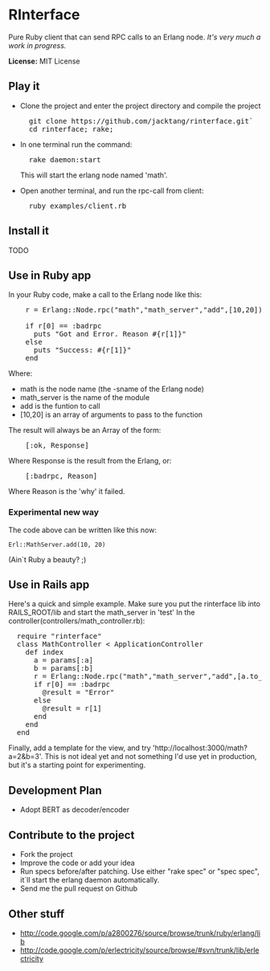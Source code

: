 RInterface
==========

Pure Ruby client that can send RPC calls to an Erlang node. _It's very much a work in progress._

__License:__ MIT License


## Play it

* Clone the project and enter the project directory and compile the project
  <pre>
	git clone https://github.com/jacktang/rinterface.git`
	cd rinterface; rake;
  </pre> 
* In one terminal run the command:
  <pre>
    rake daemon:start
  </pre> This will start the erlang node named 'math'.

* Open another terminal, and run the rpc-call from client:
  <pre>
    ruby examples/client.rb
  </pre>

## Install it  

 TODO


## Use in Ruby app

In your Ruby code, make a call to the Erlang node like this:
<pre>
    r = Erlang::Node.rpc("math","math_server","add",[10,20])

    if r[0] == :badrpc
      puts "Got and Error. Reason #{r[1]}"
    else
      puts "Success: #{r[1]}"
    end
</pre>
Where:

*  math is the node name (the -sname of the Erlang node)
*  math_server is the name of the module
*  add is the funtion to call
*  [10,20] is an array of arguments to pass to the function

The result will always be an Array of the form:
<pre>
    [:ok, Response]
</pre>
Where Response is the result from the Erlang, or:
<pre>
    [:badrpc, Reason]
</pre>
Where Reason is the 'why' it failed.

### Experimental new way

The code above can be written like this now:

    Erl::MathServer.add(10, 20)

(Ain`t Ruby a beauty? ;)

## Use in Rails app

Here's a quick and simple example. Make sure you put the rinterface lib into RAILS_ROOT/lib and start the math_server in 'test'
In the controller(controllers/math_controller.rb):

<pre>
  require "rinterface"
  class MathController &lt; ApplicationController
    def index
      a = params[:a]
      b = params[:b]
      r = Erlang::Node.rpc("math","math_server","add",[a.to_i,b.to_i])
      if r[0] == :badrpc
        @result = "Error"
      else
        @result = r[1]
      end
    end
  end
</pre>

Finally, add a template for the view, and try 'http://localhost:3000/math?a=2&b=3'.
This is not ideal yet and not something I'd use yet in production, but it's a starting point for experimenting.

## Development Plan

* Adopt BERT as decoder/encoder


## Contribute to the project

* Fork the project
* Improve the code or add your idea
* Run specs before/after patching. Use either "rake spec" or "spec spec", it`ll start the erlang daemon automatically.
* Send me the pull request on Github


## Other stuff

* http://code.google.com/p/a2800276/source/browse/trunk/ruby/erlang/lib
* http://code.google.com/p/erlectricity/source/browse/#svn/trunk/lib/erlectricity
